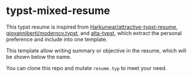 # typst-mixed-resume

This typst resume is inspired from [Harkunwar/attractive-typst-resume](https://github.com/Harkunwar/attractive-typst-resume), [giovanniberti/moderncv.typst](https://github.com/giovanniberti/moderncv.typst), and [alta-typst](https://github.com/GeorgeHoneywood/alta-typst), which extract the personal preference and include into one template.

This template allow writing summary or objective in the resume, which will be shown below the name.

You can clone this repo and mutate `resume.typ` to meet your need.

